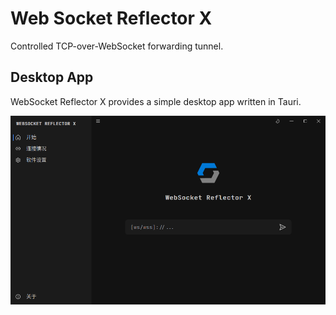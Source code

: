 # Web Socket Reflector X

Controlled TCP-over-WebSocket forwarding tunnel.

## Desktop App

WebSocket Reflector X provides a simple desktop app written in Tauri.

![screenshot-1](arts/screenshot-1.png)
